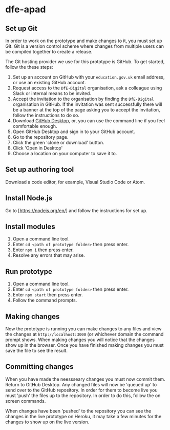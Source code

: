 # dfe-apad

## Set up Git

In order to work on the prototype and make changes to it, you must set up Git. Git is a version control scheme where changes from multiple users can be compiled together to create a release.

The Git hosting provider we use for this prototype is GitHub. To get started, follow the these steps:

1. Set up an account on GitHub with your `education.gov.uk` email address, or use an existing GitHub account.
1. Request access to the `DfE-Digital` organisation, ask a colleague using Slack or internal means to be invited.
1. Accept the invitation to the organisation by finding the `DfE-Digital` organisation in GitHub. If the invitation was sent successfully there will be a banner at the top of the page asking you to accept the invitation, follow the instructions to do so.
1. Download [GitHub Desktop](https://desktop.github.com), or, you can use the command line if you feel comfortable enough.
1. Open GitHub Desktop and sign in to your GitHub account.
1. Go to the repository page.
1. Click the green 'clone or download' button.
1. Click 'Open in Desktop'
1. Choose a location on your computer to save it to.

## Set up authoring tool

Download a code editor, for example, Visual Studio Code or Atom.

## Install Node.js

Go to [https://nodejs.org/en/] and follow the instructions for set up.

## Install modules

1. Open a command line tool.
1. Enter `cd <path of prototype folder>` then press enter.
1. Enter `npm i` then press enter.
1. Resolve any errors that may arise.

## Run prototype

1. Open a command line tool.
1. Enter `cd <path of prototype folder>` then press enter.
1. Enter `npm start` then press enter.
1. Follow the command prompts.

## Making changes

Now the prototype is running you can make changes to any files and view the changes at `http://localhost:3000` (or whichever domain the command prompt shows. When making changes you will notice that the changes show up in the browser. Once you have finished making changes you must save the file to see the result.

## Committing changes

When you have made the neessseary changes you must now commit them. Return to GitHub Desktop. Any changed files will now be 'queued up' to send over to the GitHub repository. In order for them to become live you must 'push' the files up to the repository. In order to do this, follow the on screen commands.

When changes have been 'pushed' to the repository you can see the changes in the live prototype on Heroku, it may take a few minutes for the changes to show up on the live version.

